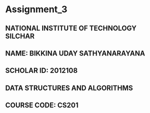 # Assignment_3
## NATIONAL INSTITUTE OF TECHNOLOGY SILCHAR
## NAME: BIKKINA UDAY SATHYANARAYANA
## SCHOLAR ID: 2012108
## DATA STRUCTURES AND ALGORITHMS
## COURSE CODE: CS201
